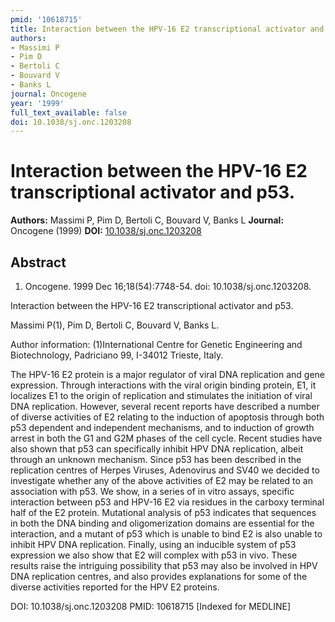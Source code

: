 ```yaml
---
pmid: '10618715'
title: Interaction between the HPV-16 E2 transcriptional activator and p53.
authors:
- Massimi P
- Pim D
- Bertoli C
- Bouvard V
- Banks L
journal: Oncogene
year: '1999'
full_text_available: false
doi: 10.1038/sj.onc.1203208
---
```


# Interaction between the HPV-16 E2 transcriptional activator and p53.
**Authors:** Massimi P, Pim D, Bertoli C, Bouvard V, Banks L
**Journal:** Oncogene (1999)
**DOI:** [10.1038/sj.onc.1203208](https://doi.org/10.1038/sj.onc.1203208)

## Abstract

1. Oncogene. 1999 Dec 16;18(54):7748-54. doi: 10.1038/sj.onc.1203208.

Interaction between the HPV-16 E2 transcriptional activator and p53.

Massimi P(1), Pim D, Bertoli C, Bouvard V, Banks L.

Author information:
(1)International Centre for Genetic Engineering and Biotechnology, Padriciano 
99, I-34012 Trieste, Italy.

The HPV-16 E2 protein is a major regulator of viral DNA replication and gene 
expression. Through interactions with the viral origin binding protein, E1, it 
localizes E1 to the origin of replication and stimulates the initiation of viral 
DNA replication. However, several recent reports have described a number of 
diverse activities of E2 relating to the induction of apoptosis through both p53 
dependent and independent mechanisms, and to induction of growth arrest in both 
the G1 and G2M phases of the cell cycle. Recent studies have also shown that p53 
can specifically inhibit HPV DNA replication, albeit through an unknown 
mechanism. Since p53 has been described in the replication centres of Herpes 
Viruses, Adenovirus and SV40 we decided to investigate whether any of the above 
activities of E2 may be related to an association with p53. We show, in a series 
of in vitro assays, specific interaction between p53 and HPV-16 E2 via residues 
in the carboxy terminal half of the E2 protein. Mutational analysis of p53 
indicates that sequences in both the DNA binding and oligomerization domains are 
essential for the interaction, and a mutant of p53 which is unable to bind E2 is 
also unable to inhibit HPV DNA replication. Finally, using an inducible system 
of p53 expression we also show that E2 will complex with p53 in vivo. These 
results raise the intriguing possibility that p53 may also be involved in HPV 
DNA replication centres, and also provides explanations for some of the diverse 
activities reported for the HPV E2 proteins.

DOI: 10.1038/sj.onc.1203208
PMID: 10618715 [Indexed for MEDLINE]
